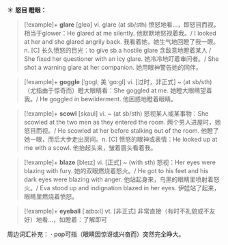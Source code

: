 ☀ <span class="category">**怒目 瞪眼：**</span>
>[!example]+ <span class="vocabulary">**glare**</span> [ɡleə] 
> <span class="definition">vi. glare (at sb/sth) 愤怒地看…，即怒目而视，相当于glower：</span>He glared at me silently. 他默默地怒视着我。/ I looked at her and she glared angrily back. 我看着她，她生气地回瞪了我一眼。<span class="definition">n. [C] 长久愤怒的目光：</span>to give sb a hostile glare 含敌意地瞪着某人 / She fixed her questioner with an icy glare. 她冷冷地盯着审问者。/ She shot a warning glare at her companion. 她用眼神警告她的同伴。
           
>[!example]+ <span class="vocabulary">**goggle**</span> [ˈgɒgl; 美 ˈgɑ:gl]
> <span class="definition">vi. [过时，非正式] ~ (at sb/sth)（尤指由于惊奇而）瞪大眼睛看：</span>She goggled at me. 她瞪大眼睛望着我。/ He goggled in bewilderment. 他困惑地瞪着眼睛。           

>[!example]+ <span class="vocabulary">**scowl**</span> [skaʊl]
> <span class="definition">vi. ~ (at sb/sth) 怒视某人或某事物：</span>She scowled at the two men as they entered the room. 两个男人进屋时，她怒目而视。/ He scowled at her before stalking out of the room. 他瞪了她一眼，而后大步走出房间。<span class="definition">n. [C] 愤怒的眼神或表情：</span>He looked up at me with a scowl. 他抬起头来，皱着眉头看着我。
                   
>[!example]+ <span class="vocabulary">**blaze**</span> [bleɪz]
> <span class="definition">vi. [正式] ~ (with sth) 怒视：</span>Her eyes were blazing with fury. 她的双眼燃烧着怒火。/ He got to his feet and his dark eyes were blazing with anger. 他站起身来，乌黑的眼睛里喷射着怒火。/ Eva stood up and indignation blazed in her eyes. 伊娃站了起来，眼睛里燃烧着愤怒。

>[!example]+ <span class="vocabulary">**eyeball**</span> [ˈaɪbɔ:l]
> <span class="definition">vt. [非正式] 非常直接（有时不礼貌或不友好）地看…，如瞪着：</span>了解即可

周边词汇补充：
· pop可指（眼睛因惊讶或兴奋而）突然完全睁大。
